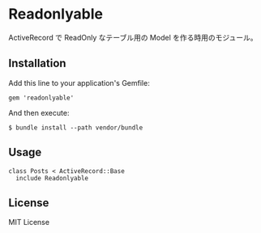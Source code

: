 # Readonlyable

ActiveRecord で ReadOnly なテーブル用の Model を作る時用のモジュール。

## Installation

Add this line to your application's Gemfile:

    gem 'readonlyable'

And then execute:

    $ bundle install --path vendor/bundle

## Usage

    class Posts < ActiveRecord::Base
      include Readonlyable

## License

MIT License
